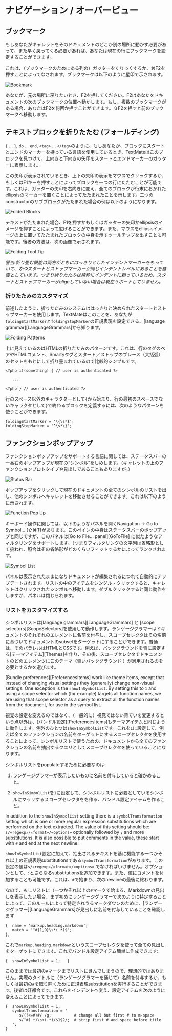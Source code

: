 # ナビゲーション / オーバービュー

## ブックマーク


もしあなたがキャレットをそのドキュメントのどこか別の場所に動かす必要があって、また早く戻ってくる必要があれば、あなたは現在の行にブックマークを設定することができます。


これは、（ブックマークのためにある列の）ガッターをくりっくするか、&#x2318;F2を押すことによってなされます。ブックマークは以下のように星印で示されます。

![Bookmark](bookmark.png)

あなたが、元の場所に戻りたいとき、F2を押してください。F2はあなたをドキュメントの次のブックマークの位置へ動かします。もし、複数のブックマークがある場合、あなたはF2を何回か押すことができます。&#x21E7;F2を押すと前のブックマークへ移動します。

## テキストブロックを折りたたむ (フォールディング)


`{` … `}`, `do` … `end`, `<tag>` … `</tag>`のように、もしあなたが、ブロックにスタートとエンドのマーカーを持っている言語を使用しているとき、TextMateはこのブロックを見つけて、上向きと下向きの矢印をスタートとエンドマーカーのガッターに表示します。


この矢印が表示されているとき、上下の矢印の表示をマウスでクリックするか、もしくはF1キーを押すことによってブロックを一つの行にたたむことが可能です。これは、ガッターの矢印を右向きに変え、全てのブロックが行末におかれたellipsisのマーカーを置くことによってたたまれたことを示します。二つのconstructorのサブブロックがたたまれた場合の例は以下のようになります。


![Folded Blocks](folded_blocks.png)


テキストがたたまれた場合、F1を押すかもしくはガッターの矢印かellipsisのイメージを押すことによって広げることができます。また、マウスをellipsisイメージの上に置いてたたまれたブロックの中身を示すツールチップを出すことも可能です。後者の方法は、次の画像で示されます。


![Folding Tool Tip](folding_tool_tip.png)


_警告:折り畳む機能は両方がともにはっきりとしたインデントマーカーをもっていて、**かつ**スタートとストップマーカーが同じインデントレベルにあることを基礎としています。つまり折りたたみは純粋にインデントに頼っているため、スタートとストップマーカーがalignしていない場合は現在サポートしていません。_

### 折りたたみのカスタマイズ

前述したように、折りたたみのシステムははっきりと決められたスタートとストップマーカーを使用します。TextMateはこのことを、あなたが`foldingStartMarker`と`foldingStopMarker`の正規表現を設定できる、[language grammar][LanguageGrammars]から知ります。

![Folding Patterns](folding_patterns.png)

<!-- Shown above are the HTML folding patterns, which are all relatively simple because they fold on a selected set of tag pairs, HTML comments, some Smarty tags and start/stop braces when either last on the line or used in embedded code tags like this: -->

上に見えているのはHTMLの折りたたみのパターンです。これは、行のタグのペアやHTMLコメント、Smartyタグとスタート／ストップのブレース（大括弧）のセットをもとにして折り畳まれているので比較的シンプルです。<!-- TODO can't translate when either blah blah.. -->


    <?php if(something) { // user is authenticated ?>

       ...

    <?php } // user is authenticated ?>


行のスペース以外のキャラクターとして`{`から始まり、行の最初のスペースでないキャラクタとして`}`で終わるブロックを定義するには、次のようなパターンを使うことができます。


    foldingStartMarker = '\{\s*$';
    foldingStopMarker = '^\s*\}';


## ファンクションポップアップ


ファンクションポップアップをサポートする言語に関しては、ステータスバーの一番右のポップアップが現在の“シンボル”をしめします。（キャレットの上のファンクションプロトタイプや見出しであることもありますが。）<!-- TODO ファンクションは「関数」って訳した方がいいか？ -->

![Status Bar](status_bar.png)


ポップアップをクリックして現在のドキュメントの全てのシンボルのリストを出し、他のシンボルへキャレットを移動させることができます。これは以下のように示されます。


![Function Pop Up](function_pop_up.png)


キーボード操作に関しては、以下のようなパネルを開くNavigation &#x2192; Go to Symbol… (&#x21E7;&#x2318;T)があります。このペインの中身はステータスバーのポップアップと同じですが、このパネルは[Go to File… panel][GoToFile] に似たようなフィルタリングをサポートします。（つまりフィルタリングの文字列は省略形として扱われ、照合はその省略形がどのくらいフィットするかによってランクされます。


![Symbol List](symbol_list.png)


パネルは表示されたままになりドキュメントが編集されるにつれて自動的にアップデートされます。リストの中のアイテムをシングル・クリックすると、キャレットはクリックされたシンボルへ移動します。ダブルクリックすると同じ動作をしますが、パネルは閉じられます。



### リストをカスタマイズする

シンボルリストは[language grammars][LanguageGrammars] と [scope selectors][ScopeSelectors]を使用して動作します。ランゲージグラマーはドキュメントのそれぞれのエレメントに名前を付与し、スコープセレクタはその名前に基づいてドキュメントのsubsetをターゲットにすることができます。普通は、そのパラレルはHTMLとCSSです。例えば、バックグラウンドを青に設定する[テーマアイテム][Themes]を作り、その後、スコープセレクタでドキュメントのどのエレメンツにこのテーマ（青いバックグラウンド
）が適用されるのを必要とするかを選びます。

[Bundle preferences][PreferencesItems] work like theme items, except that instead of changing visual settings they (generally) change non-visual settings. One exception is the `showInSymbolList`. By setting this to `1` and using a scope selector which (for example) targets all function names, we are using that scope selector as a query to extract all the function names from the document, for use in the symbol list.

視覚の設定を変えるのではなく、（一般的に）視覚ではない背ていを変更するという点以外は、[バンドル設定][PreferencesItems]もテーマアイテムと同じように動作します。例外のひとつは`showInSymbolList`です。これを`1`に設定して、例えば全てのファンクションの名前をターゲットにするスコープセレクタを使用することによって、シンボルリストで使うための、ドキュメントから全てのファンクションの名前を抽出するクエリとしてスコープセレクタを使っていることになります。

シンボルリストをpopulateするために必要なのは:

 1. ランゲージグラマーが表示したいものに名前を付与していると確かめること。

 2. `showInSimbolList`を`1`に設定して、シンボルリストに必要としているシンボルにマッリするスコープセレクタをを作る、バンドル設定アイテムを作ること。

In addition to the `showInSymbolList` setting there is a `symbolTransformation` setting which is one or more regular expression substitutions which are performed on the text extracted. The value of this setting should be: `s/«regexp»/«format»/«options»` optionally followed by `;` and more substitutions. It is also possible to put comments in the value, these start with `#` and end at the next newline.

`showInSymbolList`設定に加えて、抽出されるテキストを基に機能する一つかそれ以上の正規表現substitutionsである`symbolTransformation`があります。この設定の値は`s/«regexp»/«format»/«options»` でなければいけません。オプションとして、`:`とさらなるsubstitutionsを追加できます。また、値にコメントを付加することも可能です。これは、`#`で始まり、次のnewlineの最後に終わります。

なので、もしリストに（一つかそれ以上の`#`マークで始まる、Markdownの見出しを表示したい場合、まず初めにランゲージグラマーで次のように特定することによって、このルールによって特定されうるマークダウンのために、[ランゲージグラマー][LanguageGrammars]が見出しに名前を付与していることを確認します

    {  name = 'markup.heading.markdown';
       match = '^#{1,9}\s*(.*)$';
    },


これで`markup.heading.markdown`というスコープセレクタを使って全ての見出しをターゲットにできます。これでバンドル設定アイテム簡単に作成できます:


    {  showInSymbolList = 1;   }

<!-- This will include the leading `#` marks in the list, which is undesirable. We can either assign a name (via the language grammar) to the actual title, or we can perform a regular expression substitution to get rid of the leading `#` marks. The latter has the advantage that we can change these to indent, so that is what we do, by changing the preferences item to:-->

このままでは最初の`#`マークまでリストに含んでしまうので、理想的ではありません。実際のタイトルに（ランゲージグラマーを通じて）名前を付与するか、もしくは最初の`#`を取り除くために正規表現substitutionを実行することができます。後者は好都合です。これらをインデントへ変え、設定アイテムを次のように変えることによってできます。<!-- TODO: I can't understand the passage well. I will revisit this passage. I hope the actual code helps. -->

    {  showInSymbolList = 1;
       symbolTransformation = '
          s/(?<=#)#/ /g;          # change all but first # to m-space
          s/^#( *)\s+(.*)/$1$2/;  # strip first # and space before title
       ';
    }
